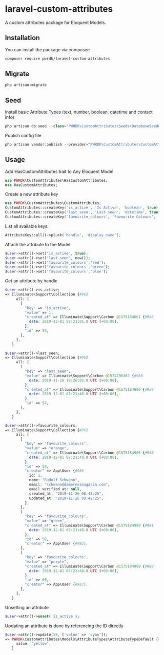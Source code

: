 # laravel-custom-attributes
A custom attributes package for Eloquent Models.

## Installation
You can install the package via composer:

```bash
composer require pwrdk/laravel-custom-attributes
```

## Migrate
```php
php artisan:migrate
```

## Seed

Install basic Attribute Types (text, number, boolean, datetime and contact info)

```php
php artisan db:seed --class="PWRDK\CustomAttributes\Seeds\DatabaseSeeder"
```

Publish config file
```php
php artisan vendor:publish --provider="PWRDK\CustomAttributes\CustomAttributesServiceProvider"
```

## Usage
Add HasCustomAttributes trait to Any Eloquent Model
``` php
use PWRDK\CustomAttributes\HasCustomAttributes;
use HasCustomAttributes;
```

Create a new attribute key
``` php
use PWRDK\CustomAttributes\CustomAttributes;
CustomAttributes::createKey('is_active', 'Is Active', 'boolean', true);
CustomAttributes::createKey('last_seen', 'Last seen', 'datetime', true);
CustomAttributes::createKey('favourite_colours', 'Favourite Colours', 'text', false);
```

List all available keys:
``` php
AttributeKey::all()->pluck('handle', 'display_name');
```

Attach the attribute to the Model
``` php
$user->attr()->set('is_active', true);
$user->attr()->set('last_seen', now());
$user->attr()->set('favourite_colours','red');
$user->attr()->set('favourite_colours','green');
$user->attr()->set('favourite_colours','blue');
```

Get an attribute by handle
``` php
$user->attr()->is_active;
=> Illuminate\Support\Collection {#962
     all: [
       [
         "key" => "is_active",
         "value" => 1,
         "created_at" => Illuminate\Support\Carbon @1575184861 {#956
           date: 2019-12-01 07:21:01.0 UTC (+00:00),
         },
         "id" => 56,
       ],
     ],
   }

$user->attr()->last_seen;
=> Illuminate\Support\Collection {#962
     all: [
       [
         "key" => "last_seen",
         "value" => Illuminate\Support\Carbon @1574796362 {#960
           date: 2019-11-26 19:26:02.0 UTC (+00:00),
         },
         "created_at" => Illuminate\Support\Carbon @1575184900 {#956
           date: 2019-12-01 07:21:40.0 UTC (+00:00),
         },
         "id" => 57,
       ],
     ],
   }

$user->attr()->favourite_colours;
=> Illuminate\Support\Collection {#962
     all: [
       [
         "key" => "favourite_colours",
         "value" => "orange",
         "created_at" => Illuminate\Support\Carbon @1575184900 {#956
           date: 2019-12-01 07:21:40.0 UTC (+00:00),
         },
         "id" => 58,
         "creator" => App\User {#983
           id: 1,
           name: "Rudolf Schwann",
           email: "schwann@damernesmagasin.com",
           email_verified_at: null,
           created_at: "2019-11-26 08:42:25",
           updated_at: "2019-11-26 08:42:25",
         },
       ],
       [
         "key" => "favourite_colours",
         "value" => "green",
         "created_at" => Illuminate\Support\Carbon @1575184900 {#981
           date: 2019-12-01 07:21:40.0 UTC (+00:00),
         },
         "id" => 59,
         "creator" => App\User {#983},
       ],
       [
         "key" => "favourite_colours",
         "value" => "purple",
         "created_at" => Illuminate\Support\Carbon @1575184900 {#988
           date: 2019-12-01 07:21:40.0 UTC (+00:00),
         },
         "id" => 60,
         "creator" => App\User {#983},
       ],
     ],
   }
```

Unsetting an attribute
``` php
$user->attr()->unset('is_active');
```

Updating an attribute is done by referencing the ID directly
``` php
$user->attr()->update(58, ['value' => 'cyan']);
=> PWRDK\CustomAttributes\Models\AttributeTypes\AttributeTypeDefault {#975
     value: "yellow",
   }
```



